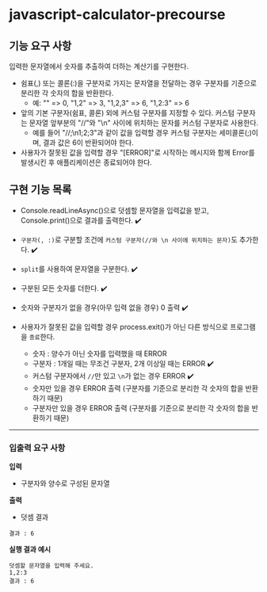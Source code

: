# javascript-calculator-precourse

## 기능 요구 사항

입력한 문자열에서 숫자를 추출하여 더하는 계산기를 구현한다.

- 쉼표(,) 또는 콜론(:)을 구분자로 가지는 문자열을 전달하는 경우 구분자를 기준으로 분리한 각 숫자의 합을 반환한다.
  - 예: "" => 0, "1,2" => 3, "1,2,3" => 6, "1,2:3" => 6
- 앞의 기본 구분자(쉼표, 콜론) 외에 커스텀 구분자를 지정할 수 있다. 커스텀 구분자는 문자열 앞부분의 "//"와 "\n" 사이에 위치하는 문자를 커스텀 구분자로 사용한다.
  - 예를 들어 "//;\n1;2;3"과 같이 값을 입력할 경우 커스텀 구분자는 세미콜론(;)이며, 결과 값은 6이 반환되어야 한다.
- 사용자가 잘못된 값을 입력할 경우 "[ERROR]"로 시작하는 메시지와 함께 Error를 발생시킨 후 애플리케이션은 종료되어야 한다.

## 구현 기능 목록

- Console.readLineAsync()으로 덧셈할 문자열을 입력값을 받고, Console.print()으로 결과를 출력한다. ✔️
- `구분자(, :)`로 구분할 조건에 `커스텀 구분자(//와 \n 사이에 위치하는 문자)`도 추가한다. ✔️
- `split`를 사용하여 문자열을 구분한다. ✔️
- 구분된 모든 숫자를 더한다. ✔️
- 숫자와 구분자가 없을 경우(아무 입력 없을 경우) 0 출력 ✔️

- 사용자가 잘못된 값을 입력할 경우 process.exit()가 아닌 다른 방식으로 프로그램을 `종료`한다.
  - 숫자 : 양수가 아닌 숫자를 입력했을 때 ERROR
  - 구분자 : 1개일 때는 무조건 구분자, 2개 이상일 때는 ERROR ✔️
  - 커스텀 구분자에서 `//`만 있고 `\n`가 없는 경우 ERROR ✔️
  - 숫자만 있을 경우 ERROR 출력 (구분자를 기준으로 분리한 각 숫자의 합을 반환하기 때문)
  - 구분자만 있을 경우 ERROR 출력 (구분자를 기준으로 분리한 각 숫자의 합을 반환하기 때문)

---

### 입출력 요구 사항

**입력**

- 구분자와 양수로 구성된 문자열

**출력**

- 덧셈 결과

```
결과 : 6
```

**실행 결과 예시**

```
덧셈할 문자열을 입력해 주세요.
1,2:3
결과 : 6
```
